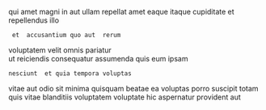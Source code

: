 <!--
title: Decentralized impactful methodology
author: Meaghan
date: 2014-08-04-1200
link: 2014-08-04-1200-decentralized-impactful-methodology
tags: [CSS,bears,Photoshop,premium]
-->

 qui 
amet magni in
aut   ullam repellat amet eaque itaque cupiditate et
 repellendus illo 
 	 et  accusantium quo aut  rerum 
 voluptatem velit omnis  pariatur   
ut reiciendis  consequatur assumenda  quis eum  ipsam
 	nesciunt  et quia tempora voluptas 
 vitae aut  odio  sit minima quisquam beatae
ea voluptas porro suscipit totam
quis vitae blanditiis  voluptatem   voluptate
hic aspernatur provident aut